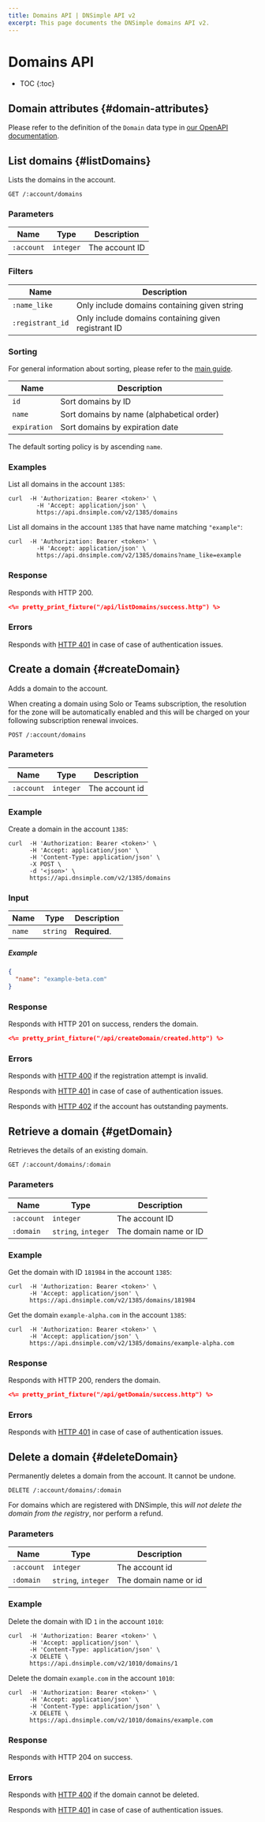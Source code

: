 ```yaml
---
title: Domains API | DNSimple API v2
excerpt: This page documents the DNSimple domains API v2.
---
```


# Domains API

* TOC
{:toc}


## Domain attributes {#domain-attributes}

Please refer to the definition of the `Domain` data type in [our OpenAPI documentation](/v2/openapi.yml).


## List domains {#listDomains}

Lists the domains in the account.

~~~
GET /:account/domains
~~~

### Parameters

Name | Type | Description
-----|------|------------
`:account` | `integer` | The account ID

### Filters

Name | Description
-----|------------
`:name_like` | Only include domains containing given string
`:registrant_id` | Only include domains containing given registrant ID

### Sorting

For general information about sorting, please refer to the [main guide](/v2/#sorting).

Name | Description
-----|------------
`id` | Sort domains by ID
`name` | Sort domains by name (alphabetical order)
`expiration` | Sort domains by expiration date

The default sorting policy is by ascending `name`.

### Examples

List all domains in the account `1385`:

~~~shell
curl  -H 'Authorization: Bearer <token>' \
        -H 'Accept: application/json' \
        https://api.dnsimple.com/v2/1385/domains
~~~

List all domains in the account `1385` that have name matching `"example"`:

~~~shell
curl  -H 'Authorization: Bearer <token>' \
        -H 'Accept: application/json' \
        https://api.dnsimple.com/v2/1385/domains?name_like=example
~~~

### Response

Responds with HTTP 200.

~~~json
<%= pretty_print_fixture("/api/listDomains/success.http") %>
~~~

### Errors

Responds with [HTTP 401](/v2#unauthorized) in case of case of authentication issues.

## Create a domain {#createDomain}

Adds a domain to the account.

<note>
When creating a domain using Solo or Teams subscription, the resolution
for the zone will be automatically enabled and this will be charged on your
following subscription renewal invoices.
</note>

~~~
POST /:account/domains
~~~

### Parameters

Name | Type | Description
-----|------|------------
`:account` | `integer` | The account id

### Example

Create a domain in the account `1385`:

~~~
curl  -H 'Authorization: Bearer <token>' \
      -H 'Accept: application/json' \
      -H 'Content-Type: application/json' \
      -X POST \
      -d '<json>' \
      https://api.dnsimple.com/v2/1385/domains
~~~

### Input

Name | Type | Description
-----|------|------------
`name` | `string` | **Required**.

##### Example

~~~json
{
  "name": "example-beta.com"
}
~~~

### Response

Responds with HTTP 201 on success, renders the domain.

~~~json
<%= pretty_print_fixture("/api/createDomain/created.http") %>
~~~

### Errors

Responds with [HTTP 400](/v2#bad-request) if the registration attempt is invalid.

Responds with [HTTP 401](/v2#unauthorized) in case of case of authentication issues.

Responds with [HTTP 402](/v2#payment-required) if the account has outstanding payments.


## Retrieve a domain {#getDomain}

Retrieves the details of an existing domain.

~~~
GET /:account/domains/:domain
~~~

### Parameters

Name | Type | Description
-----|------|------------
`:account` | `integer` | The account ID
`:domain` | `string`, `integer` | The domain name or ID

### Example

Get the domain with ID `181984` in the account `1385`:

    curl  -H 'Authorization: Bearer <token>' \
          -H 'Accept: application/json' \
          https://api.dnsimple.com/v2/1385/domains/181984

Get the domain `example-alpha.com` in the account `1385`:

    curl  -H 'Authorization: Bearer <token>' \
          -H 'Accept: application/json' \
          https://api.dnsimple.com/v2/1385/domains/example-alpha.com

### Response

Responds with HTTP 200, renders the domain.

~~~json
<%= pretty_print_fixture("/api/getDomain/success.http") %>
~~~

### Errors

Responds with [HTTP 401](/v2#unauthorized) in case of case of authentication issues.


## Delete a domain {#deleteDomain}

Permanently deletes a domain from the account. It cannot be undone.

~~~
DELETE /:account/domains/:domain
~~~

For domains which are registered with DNSimple, this *will not delete the domain from the registry*, nor perform a refund.

### Parameters

Name | Type | Description
-----|------|------------
`:account` | `integer` | The account id
`:domain` | `string`, `integer` | The domain name or id

### Example

Delete the domain with ID `1` in the account `1010`:

    curl  -H 'Authorization: Bearer <token>' \
          -H 'Accept: application/json' \
          -H 'Content-Type: application/json' \
          -X DELETE \
          https://api.dnsimple.com/v2/1010/domains/1

Delete the domain `example.com` in the account `1010`:

    curl  -H 'Authorization: Bearer <token>' \
          -H 'Accept: application/json' \
          -H 'Content-Type: application/json' \
          -X DELETE \
          https://api.dnsimple.com/v2/1010/domains/example.com

### Response

Responds with HTTP 204 on success.

### Errors

Responds with [HTTP 400](/v2#bad-request) if the domain cannot be deleted.

Responds with [HTTP 401](/v2#unauthorized) in case of case of authentication issues.